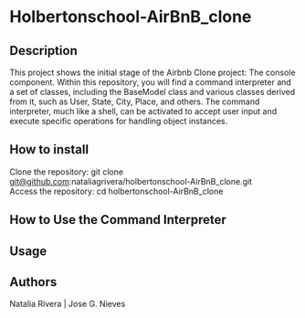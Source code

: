# Holbertonschool-AirBnB_clone

## Description

This project shows the initial stage of the Airbnb Clone project: The console component. Within this repository, you will find a command interpreter and a set of classes, including the BaseModel class and various classes derived from it, such as User, State, City, Place, and others. The command interpreter, much like a shell, can be activated to accept user input and execute specific operations for handling object instances.
 
## How to install


Clone the repository: git clone git@github.com:nataliagrivera/holbertonschool-AirBnB_clone.git   
Access the repository: cd holbertonschool-AirBnB_clone

## How to Use the Command Interpreter

## Usage

## Authors
Natalia Rivera | Jose G. Nieves
